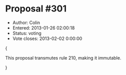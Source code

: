 Proposal #301
============= 
* Author: Colin
* Entered: 2013-01-26 02:00:18
* Status: voting
* Vote closes: 2013-02-02 0:00:00

{

This proposal transmutes rule 210, making it immutable.

}
